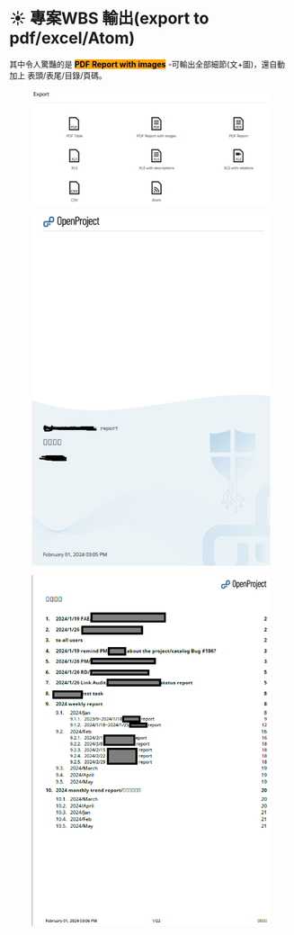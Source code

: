 # ☀ 專案WBS 輸出(export to pdf/excel/Atom)

其中令人驚豔的是 <mark style="background-color:orange;">**PDF Report with images**</mark> -可輸出全部細節(文+圖)，還自動加上 表頭/表尾/目錄/頁碼。

<figure><img src="../.gitbook/assets/image (1).png" alt=""><figcaption></figcaption></figure>





<figure><img src="../.gitbook/assets/image (1) (1).png" alt=""><figcaption></figcaption></figure>

<figure><img src="../.gitbook/assets/image (2).png" alt=""><figcaption></figcaption></figure>



